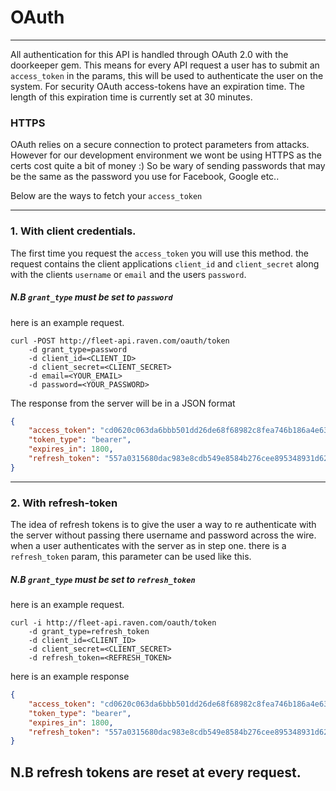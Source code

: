 # OAuth
---

All authentication for this API is handled through OAuth 2.0 with the doorkeeper gem.
This means for every API request a user has to submit an `access_token` in the params, this will
be used to authenticate the user on the system. For security OAuth access-tokens have an expiration time.
The length of this expiration time is currently set at 30 minutes.

### HTTPS
OAuth relies on a secure connection to protect parameters from attacks. However for our development
environment we wont be using HTTPS as the certs cost quite a bit of money :)
So be wary of sending passwords that may be the same as the password you use for Facebook, Google etc..

Below are the ways to fetch your `access_token`

---
### 1. With client credentials.
The first time you request the `access_token` you will use this method. the request contains the client
applications `client_id` and `client_secret` along with the clients `username` or `email` and the users
`password`.
##### N.B `grant_type` must be set to `password`
here is an example request.

```
curl -POST http://fleet-api.raven.com/oauth/token
    -d grant_type=password
    -d client_id=<CLIENT_ID>
    -d client_secret=<CLIENT_SECRET>
    -d email=<YOUR_EMAIL>
    -d password=<YOUR_PASSWORD>
```

The response from the server will be in a JSON format

``` json
{
    "access_token": "cd0620c063da6bbb501dd26de68f68982c8fea746b186a4e63b5275c1dce614c",
    "token_type": "bearer",
    "expires_in": 1800,
    "refresh_token": "557a0315680dac983e8cdb549e8584b276cee895348931d62b2b33d72177a5a2"
}
```

---

### 2. With refresh-token
The idea of refresh tokens is to give the user a way to re authenticate with the server without passing
there username and password across the wire. when a user authenticates with the server as in step one.
there is a `refresh_token` param, this parameter can be used like this.
##### N.B `grant_type` must be set to `refresh_token`
here is an example request.

```
curl -i http://fleet-api.raven.com/oauth/token
    -d grant_type=refresh_token
    -d client_id=<CLIENT_ID>
    -d client_secret=<CLIENT_SECRET>
    -d refresh_token=<REFRESH_TOKEN>
```

here is an example response

``` json
{
    "access_token": "cd0620c063da6bbb501dd26de68f68982c8fea746b186a4e63b5275c1dce614c",
    "token_type": "bearer",
    "expires_in": 1800,
    "refresh_token": "557a0315680dac983e8cdb549e8584b276cee895348931d62b2b33d72177a5a2"
}
```

## N.B refresh tokens are reset at every request.